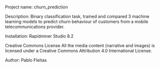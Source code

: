 Project name: churn_prediction

Description: Binary classification task, trained and compared 3 machine learning models to predict churn behaviour of customers from a mobile telecommunications provider.

Installation:
Rapidminer Studio 8.2

Creative Commons License
All the media content (narrative and images) is licensed under a Creative Commons Attribution 4.0 International License.

Author: Pablo Fleitas

 
